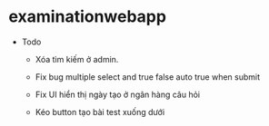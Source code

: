 # examinationwebapp

- Todo
  - Xóa tìm kiếm ở admin. 

  - Fix bug multiple select and true false auto true when submit
  
  - Fix UI hiển thị ngày tạo ở ngân hàng câu hỏi
  
  - Kéo button tạo bài test xuống dưới
  
